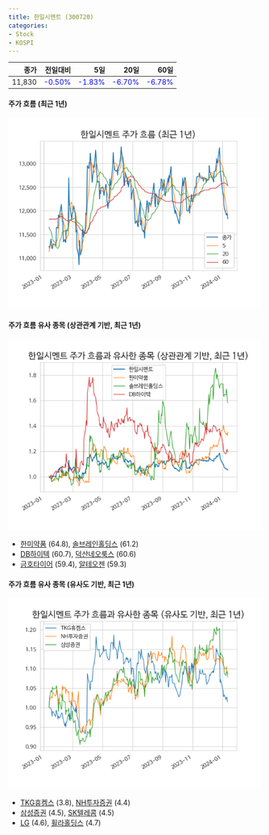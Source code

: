 ```yaml
---
title: 한일시멘트 (300720)
categories:
- Stock
- KOSPI
---
```


|종가|전일대비|5일|20일|60일|
|---:|-------:|--:|---:|---:|
|11,830|<span style="color: blue">-0.50%</span>|<span style="color: blue">-1.83%</span>|<span style="color: blue">-6.70%</span>|<span style="color: blue">-6.78%</span>|

<!-- more -->

#### 주가 흐름 (최근 1년)
![300720](/assets/images/stock/300720.png)


#### 주가 흐름 유사 종목 (상관관계 기반, 최근 1년)
![300720](/assets/images/stock/300720_corr.png)
- [한미약품](/128940/) (64.8), [솔브레인홀딩스](/036830/) (61.2)
- [DB하이텍](/000990/) (60.7), [덕산네오룩스](/213420/) (60.6)
- [금호타이어](/073240/) (59.4), [알테오젠](/196170/) (59.3)


#### 주가 흐름 유사 종목 (유사도 기반, 최근 1년)
![300720](/assets/images/stock/300720_sim.png)
- [TKG휴켐스](/069260/) (3.8), [NH투자증권](/005940/) (4.4)
- [삼성증권](/016360/) (4.5), [SK텔레콤](/017670/) (4.5)
- [LG](/003550/) (4.6), [휠라홀딩스](/081660/) (4.7)